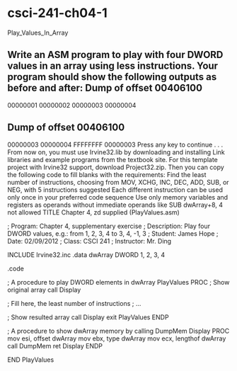 # csci-241-ch04-1
Play_Values_In_Array

Write an ASM program to play with four DWORD values in an array using less instructions. Your program should show the following outputs as before and after:
Dump of offset 00406100
-------------------------------
00000001  00000002  00000003  00000004

Dump of offset 00406100
-------------------------------
00000003  00000004  FFFFFFFF  00000003
Press any key to continue . . .
From now on, you must use Irvine32.lib by downloading and installing Link libraries and example programs from the textbook site. For this template project with Irvine32 support, download Project32.zip. Then you can copy the following code to fill blanks with the requirements:
Find the least number of instructions, choosing from MOV, XCHG, INC, DEC, ADD, SUB, or NEG, with 5 instructions suggested
Each different instruction can be used only once in your preferred code sequence
Use only memory variables and registers as operands without immediate operands like SUB dwArray+8, 4 not allowed
TITLE  Chapter 4, zd supplied (PlayValues.asm)

; Program:     Chapter 4, supplementary exercise
; Description: Play four DWORD values, e.g.: from 1, 2, 3, 4 to 3, 4, -1, 3
; Student:     James Hope
; Date:        02/09/2012
; Class:       CSCI 241
; Instructor:  Mr. Ding

INCLUDE Irvine32.inc
.data
dwArray	DWORD 1, 2, 3, 4

.code

; A procedure to play DWORD elements in dwArray 
PlayValues PROC
; Show original array
	call Display

; Fill here, the least number of instructions
  ; ...

; Show resulted array
	call Display
	exit
PlayValues ENDP

; A procedure to show dwArray memory by calling DumpMem 
Display PROC
	mov esi, offset dwArray 
	mov ebx, type dwArray
	mov ecx, lengthof dwArray
	call DumpMem
	ret
Display ENDP

END PlayValues
